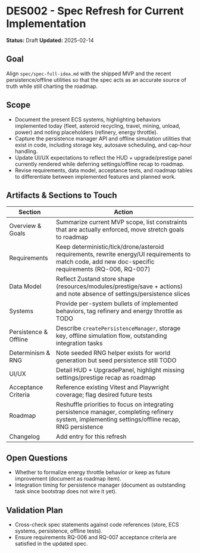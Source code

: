# DES002 - Spec Refresh for Current Implementation

**Status:** Draft
**Updated:** 2025-02-14

## Goal

Align `spec/spec-full-idea.md` with the shipped MVP and the recent persistence/offline utilities so that the spec acts as an accurate source of truth while still charting the roadmap.

## Scope

- Document the present ECS systems, highlighting behaviors implemented today (fleet, asteroid recycling, travel, mining, unload, power) and noting placeholders (refinery, energy throttle).
- Capture the persistence manager API and offline simulation utilities that exist in code, including storage key, autosave scheduling, and cap-hour handling.
- Update UI/UX expectations to reflect the HUD + upgrade/prestige panel currently rendered while deferring settings/offline recap to roadmap.
- Revise requirements, data model, acceptance tests, and roadmap tables to differentiate between implemented features and planned work.

## Artifacts & Sections to Touch

| Section | Action |
| --- | --- |
| Overview & Goals | Summarize current MVP scope, list constraints that are actually enforced, move stretch goals to roadmap |
| Requirements | Keep deterministic/tick/drone/asteroid requirements, rewrite energy/UI requirements to match code, add new doc-specific requirements (RQ-006, RQ-007) |
| Data Model | Reflect Zustand store shape (resources/modules/prestige/save + actions) and note absence of settings/persistence slices |
| Systems | Provide per-system bullets of implemented behaviors, tag refinery and energy throttle as TODO |
| Persistence & Offline | Describe `createPersistenceManager`, storage key, offline simulation flow, outstanding integration tasks |
| Determinism & RNG | Note seeded RNG helper exists for world generation but seed persistence still TODO |
| UI/UX | Detail HUD + UpgradePanel, highlight missing settings/prestige recap as roadmap |
| Acceptance Criteria | Reference existing Vitest and Playwright coverage; flag desired future tests |
| Roadmap | Reshuffle priorities to focus on integrating persistence manager, completing refinery system, implementing settings/offline recap, RNG persistence |
| Changelog | Add entry for this refresh |

## Open Questions

- Whether to formalize energy throttle behavior or keep as future improvement (document as roadmap item).
- Integration timing for persistence manager (document as outstanding task since bootstrap does not wire it yet).

## Validation Plan

- Cross-check spec statements against code references (store, ECS systems, persistence, offline tests).
- Ensure requirements RQ-006 and RQ-007 acceptance criteria are satisfied in the updated spec.
